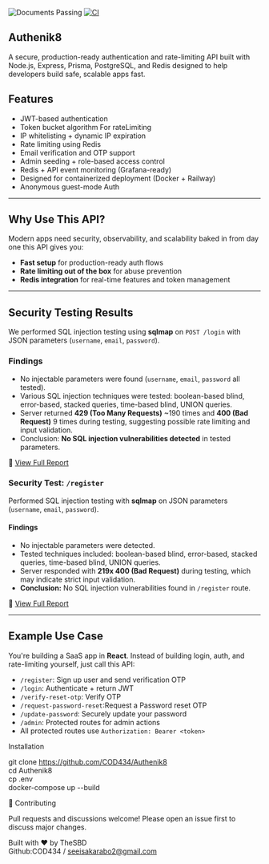 ![Documents Passing](https://img.shields.io/badge/documents-passing-brightgreen)  [![CI](https://github.com/COD434/Authenik8/actions/workflows/CI.yml/badge.svg?branch=main&event=push)](https://github.com/COD434/Authenik8/actions/workflows/CI.yml)
 ## Authenik8

A secure, production-ready authentication and rate-limiting API built with Node.js, Express, Prisma, PostgreSQL, and Redis designed to help developers build safe, scalable apps fast.



## Features

- JWT-based authentication
- Token bucket algorithm For rateLimiting
- IP whitelisting + dynamic IP expiration
- Rate limiting using Redis
- Email verification and OTP support
- Admin seeding + role-based access control
- Redis + API event monitoring (Grafana-ready)
- Designed for containerized deployment (Docker + Railway)
- Anonymous guest-mode Auth

---

 ## Why Use This API?

Modern apps need security, observability, and scalability baked in from day one  this API gives you:

- **Fast setup** for production-ready auth flows
- **Rate limiting out of the box** for abuse prevention
- **Redis integration** for real-time features and token management

---
## Security Testing Results

We performed SQL injection testing using **sqlmap** on `POST /login` with JSON parameters (`username`, `email`, `password`).

### Findings
- No injectable parameters were found (`username`, `email`, `password` all tested).
- Various SQL injection techniques were tested: boolean-based blind, error-based, stacked queries, time-based blind, UNION queries.
- Server returned **429 (Too Many Requests)** ~190 times and **400 (Bad Request)** 9 times during testing, suggesting possible rate limiting and input validation.
- Conclusion: **No SQL injection vulnerabilities detected** in tested parameters.

📄 [View Full Report](./sqlmap-results.pdf)

### Security Test: `/register`

Performed SQL injection testing with **sqlmap** on JSON parameters (`username`, `email`, `password`).

#### Findings
- No injectable parameters were detected.
- Tested techniques included: boolean-based blind, error-based, stacked queries, time-based blind, UNION queries.
- Server responded with **219x 400 (Bad Request)** during testing, which may indicate strict input validation.
- **Conclusion:** No SQL injection vulnerabilities found in `/register` route.

📄 [View Full Report](./sqlmap-register-results.pdf)

 ---

## Example Use Case

You're building a SaaS app in **React**. Instead of building login, auth, and rate-limiting yourself, just call this API:

- `/register`: Sign up user and send verification OTP  
- `/login`: Authenticate + return JWT
- `/verify-reset-otp`: Verify OTP 
- `/request-password-reset`:Request a Password reset OTP 
- `/update-password`: Securely update your password 
- `/admin`: Protected routes for admin actions  
- All protected routes use `Authorization: Bearer <token>`

Installation

git clone https://github.com/COD434/Authenik8 <br>
cd Authenik8<br>
cp .env<br>
docker-compose up --build

🤝 Contributing

Pull requests and discussions welcome! Please open an issue first to discuss major changes.

Built with ❤️ by TheSBD<br>
Github:COD434 / seeisakarabo2@gmail.com
